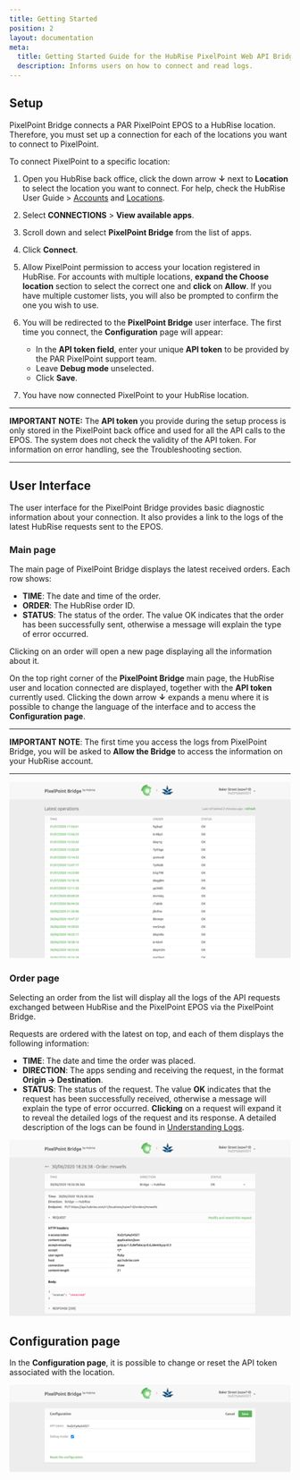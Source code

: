 ```yaml
---
title: Getting Started
position: 2
layout: documentation
meta:
  title: Getting Started Guide for the HubRise PixelPoint Web API Bridge
  description: Informs users on how to connect and read logs.
---
```


## Setup

PixelPoint Bridge connects a PAR PixelPoint EPOS to a HubRise location. Therefore, you must set up a connection for each of the locations you want to connect to PixelPoint.

To connect PixelPoint to a specific location:

1. Open you HubRise back office, click the down arrow **&#8595;** next to **Location** to select the location you want to connect. For help, check the HubRise User Guide > [Accounts](/docs/account) and [Locations](/docs/locations).

1. Select **CONNECTIONS** > **View available apps**.

1. Scroll down and select **PixelPoint Bridge** from the list of apps.

1. Click **Connect**.

1. Allow PixelPoint permission to access your location registered in HubRise. For accounts with multiple locations, **expand the Choose location** section to select the correct one and **click** on **Allow**. If you have multiple customer lists, you will also be prompted to confirm the one you wish to use.

1. You will be redirected to the **PixelPoint Bridge** user interface. The first time you connect, the **Configuration** page will appear:

   - In the **API token field**, enter your unique **API token** to be provided by the PAR PixelPoint support team.
   - Leave **Debug mode** unselected.
   - Click **Save**.

1. You have now connected PixelPoint to your HubRise location.

---

**IMPORTANT NOTE:** The **API token** you provide during the setup process is only stored in the PixelPoint back office and used for all the API calls to the EPOS. The system does not check the validity of the API token. For information on error handling, see the Troubleshooting section.

---

## User Interface

The user interface for the PixelPoint Bridge provides basic diagnostic information about your connection. It also provides a link to the logs of the latest HubRise requests sent to the EPOS.

### Main page

The main page of PixelPoint Bridge displays the latest received orders. Each row shows:

- **TIME**: The date and time of the order.
- **ORDER**: The HubRise order ID.
- **STATUS**: The status of the order. The value OK indicates that the order has been successfully sent, otherwise a message will explain the type of error occurred.

Clicking on an order will open a new page displaying all the information about it.

On the top right corner of the **PixelPoint Bridge** main page, the HubRise user and location connected are displayed, together with the **API token** currently used. Clicking the down arrow **&#8595;** expands a menu where it is possible to change the language of the interface and to access the **Configuration page**.

---

**IMPORTANT NOTE**: The first time you access the logs from PixelPoint Bridge, you will be asked to **Allow the Bridge** to access the information on your HubRise account.

---

![Main page](../images/004-en-main-page.png)

### Order page

Selecting an order from the list will display all the logs of the API requests exchanged between HubRise and the PixelPoint EPOS via the PixelPoint Bridge.

Requests are ordered with the latest on top, and each of them displays the following information:

- **TIME**: The date and time the order was placed.
- **DIRECTION**: The apps sending and receiving the request, in the format **Origin → Destination**.
- **STATUS**: The status of the request. The value **OK** indicates that the request has been successfully received, otherwise a message will explain the type of error occurred.
  **Clicking** on a request will expand it to reveal the detailed logs of the request and its response. A detailed description of the logs can be found in [Understanding Logs](/apps/pixelpoint/understanding-logs).

![Order page](../images/002-en-orders-page.png)

## Configuration page

In the **Configuration page**, it is possible to change or reset the API token associated with the location.

![Configuration page](../images/003-en-configuration-page.png)
